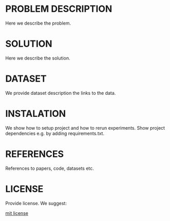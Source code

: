 # PROBLEM DESCRIPTION

Here we describe the problem.

# SOLUTION

Here we describe the solution.

# DATASET

We provide dataset description the links to the data.

# INSTALATION

We show how to setup project and how to rerun experiments.
Show project dependencies e.g. by adding requirements.txt. 

# REFERENCES

References to papers, code, datasets etc.

# LICENSE

Provide license. We suggest:

[mit license](./mit.txt)


